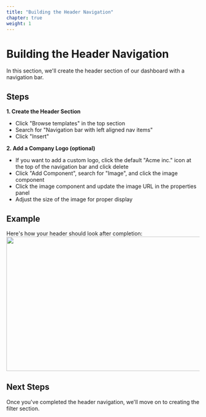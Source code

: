 ```yaml
---
title: "Building the Header Navigation"
chapter: true
weight: 1
---
```


# Building the Header Navigation

In this section, we'll create the header section of our dashboard with a navigation bar.

## Steps

**1. Create the Header Section**
   - Click "Browse templates" in the top section
   - Search for "Navigation bar with left aligned nav items"
   - Click "Insert"

**2. Add a Company Logo (optional)**
   - If you want to add a custom logo, click the default "Acme inc." icon at the top of the navigation bar and click delete
   - Click "Add Component", search for "Image", and click the image component
   - Click the image component and update the image URL in the properties panel
   - Adjust the size of the image for proper display

## Example
Here's how your header should look after completion:
<br>
<img src="/images/gifs/header-add-navbar.gif" width="700" height="350" />

## Next Steps
Once you've completed the header navigation, we'll move on to creating the filter section.
